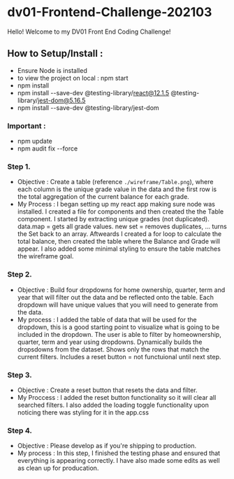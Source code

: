 # dv01-Frontend-Challenge-202103

Hello! Welcome to my DV01 Front End Coding Challenge!

## How to Setup/Install :

- Ensure Node is installed
- to view the project on local : npm start
- npm install
- npm install --save-dev @testing-library/react@12.1.5 @testing-library/jest-dom@5.16.5
- npm install --save-dev @testing-library/jest-dom



### Important : 
- npm update
- npm audit fix --force

### Step 1. 
- Objective : Create a table (reference `./wireframe/Table.png`), where each column is the unique grade value in the data and the first row is the total aggregation of the current balance for each grade.
- My Process : I began setting up my react app making sure node was installed. I created a file for components and then created the the Table component. I started by extracting unique grades (not duplicated). data.map = gets all grade values. new set = removes duplicates, ... turns the Set back to an array. Aftweards I created a for loop to calculate the total balance, then created the table where the Balance and Grade will appear. I also added some minimal styling to ensure the table matches the wireframe goal.

### Step 2.
- Objective : Build four dropdowns for home ownership, quarter, term and year that will filter out the data and be reflected onto the table. Each dropdown will have unique values that you will need to generate from the data.
- My process : I added the table of data that will be used for the dropdown, this is a good starting point to visualize what is going to be included in the dropdown. The user is able to filter by homeownership, quarter, term and year using dropdowns. Dynamically builds the dropsdowns from the dataset. Shows only the rows that match the current filters. Includes a reset button = not functuional until next step.

### Step 3.
- Objective : Create a reset button that resets the data and filter.
- My Proccess : I added the reset button functionality so it will clear all searched filters. I also added the loading toggle functionality upon noticing there was styling for it in the app.css

### Step 4.
- Objective : Please develop as if you're shipping to production.
- My process : In this step,  I finished the testing phase and ensured that everything is appearing correctly. I have also made some edits as well as clean up for producation. 